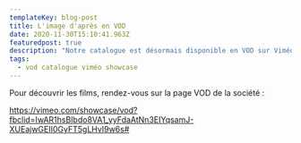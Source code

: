 ```yaml
---
templateKey: blog-post
title: L'image d'après en VOD
date: 2020-11-30T15:10:41.963Z
featuredpost: true
description: "Notre catalogue est désormais disponible en VOD sur Viméo ! "
tags:
  - vod catalogue viméo showcase
---
```

Pour découvrir les films, rendez-vous sur la page VOD de la société : 

<https://vimeo.com/showcase/vod?fbclid=IwAR1hsBIbdo8VA1_yyFdaAtNn3EIYqsamJ-XUEajwGEII0GyFT5gLHvI9w6s#>